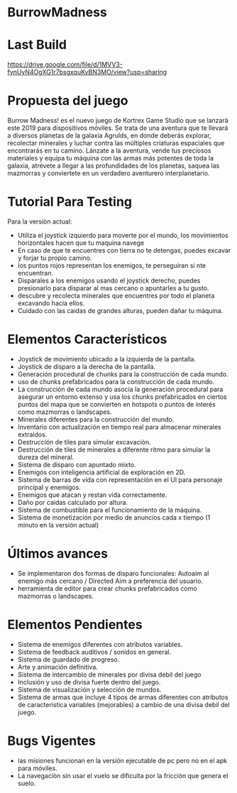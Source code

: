 # BurrowMadness

# Last Build
https://drive.google.com/file/d/1MVV3-fynUyN4OgXG1r7bsgxquKvBN3MO/view?usp=sharing

# Propuesta del juego
Burrow Madness! es el nuevo juego de Kortrex Game Studio que se lanzará este 2019
para dispositivos móviles. Se trata de una aventura que te llevará a diversos 
planetas de la galaxia Agrulds, en donde deberás explorar, recolectar minerales
y luchar contra las múltiples criaturas espaciales que encontrarás en tu 
camino. Lánzate a la aventura, vende tus preciosos materiales y equipa tu 
máquina con las armas más potentes de toda la galaxia, atrévete a llegar
a las profundidades de los planetas, saquea las mazmorras y conviertete en
un verdadero aventurero interplanetario.

# Tutorial Para Testing
Para la versiòn actual:
- Utiliza el joystick izquierdo para moverte por el mundo, 
los movimientos horizontales hacen que tu maquina navege
- En caso de que te encuentres con tierra no te detengas,
 puedes excavar y forjar tu propio camino.
- los puntos rojos representan los enemigos, te perseguiran
si nte encuentran.
- Disparales a los enemigos usando el joystick derecho, puedes
presionarlo para disparar al mas cercano o apuntarles a tu gusto.
- descubre y recolecta minerales que encuentres por todo el planeta 
excavando hacia ellos.
- Cuidado con las caidas de grandes alturas, pueden dañar tu
màquina. 


# Elementos Característicos
- Joystick de movimiento ubicado a la izquierda de la pantalla.
- Joystick de disparo a la derecha de la pantalla.
- Generación procedural de chunks para la construcción de cada mundo.
- uso de chunks prefabricados para la construcción de cada mundo.
- La construcción de cada mundo asocia la generación procedural para asegurar
un entorno extenso y usa los chunks prefabricados en ciertos puntos del mapa
que se convierten en hotspots o puntos de interés como mazmorras o landscapes.
- Minerales diferentes para la construcción del mundo.
- Inventario con actualización en tiempo real para almacenar minerales extraidos.
- Destrucción de tiles para simular excavación.
- Destrucción de tiles de minerales a diferente ritmo para simular la dureza del mineral.
- Sistema de disparo con apuntado mixto.
- Enemigos con inteligencia artificial de exploración en 2D.
- Sistema de barras de vida con representación en el UI para personaje principal y enemigos.
- Enemigos que atacan y restan vida correctamente.
- Daño por caidas calculado por altura.
- Sistema de combustible para el funcionamiento de la máquina.
- Sistema de monetización por medio de anuncios cada x tiempo (1 minuto en la versión actual)

# Últimos avances
- Se implementaron dos formas de disparo funcionales: Autoaim al enemigo más cercano / Directed Aim 
a preferencia del usuario.
- herramienta de editor para crear chunks prefabricados como mazmorras o landscapes.

# Elementos Pendientes
- Sistema de enemigos diferentes con atributos variables.
- Sistema de feedback auditivos / sonidos en general.
- Sistema de guardado de progreso.
- Arte y animación definitiva.
- Sistema de intercambio de minerales por divisa debil del juego
- Inclusión y uso de divisa fuerte dentro del juego.
- Sistema de visualización y selección de mundos.
- Sistema de armas que incluye 4 tipos de armas diferentes con atributos de caracteristica variables 
(mejorables) a cambio de una divisa debil del juego.

# Bugs Vigentes
- las misiones funcionan en la versión ejecutable de pc pero no en el apk para móviles.
- La navegaciòn sin usar el vuelo se dificulta por la fricciòn que genera el suelo.

